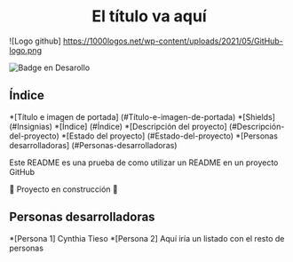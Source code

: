 <h1 align="center"> El título va aquí </h1>

![Logo github] https://1000logos.net/wp-content/uploads/2021/05/GitHub-logo.png

![Badge en Desarollo](https://img.shields.io/badge/STATUS-EN%20DESAROLLO-green)

## Índice
*[Título e imagen de portada] (#Título-e-imagen-de-portada)
*[Shields] (#Insignias)
*[Índice] (#Índice)
*[Descripción del proyecto] (#Descripción-del-proyecto)
*[Estado del proyecto] (#Estado-del-proyecto)
*[Personas desarrolladoras] (#Personas-desarrolladoras) 

Este README es una prueba de como utilizar un README en un proyecto GitHub

:construction: Proyecto en construcción :construction:

## Personas desarrolladoras
*[Persona 1] Cynthia Tieso
*[Persona 2] Aquí iría un listado con el resto de personas
